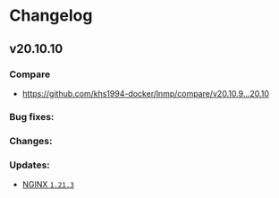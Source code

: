 # Changelog

## v20.10.10

### Compare

* https://github.com/khs1994-docker/lnmp/compare/v20.10.9...20.10

### Bug fixes:

### Changes:

### Updates:

* [NGINX `1.21.3`](https://nginx.org/en/CHANGES)
